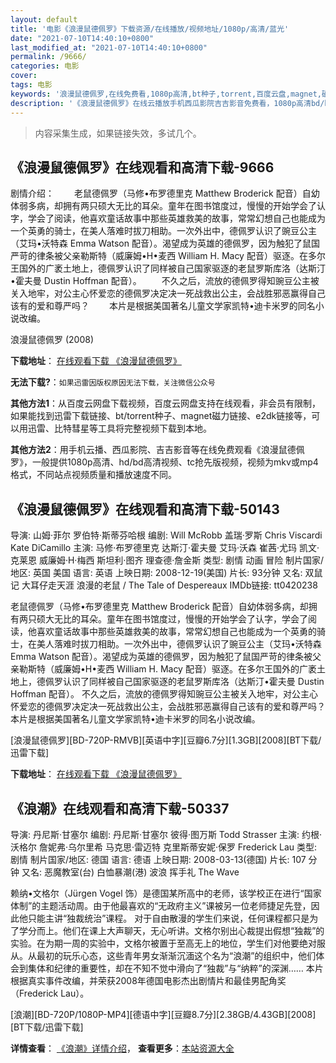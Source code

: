 ```yaml
---
layout: default
title: '电影《浪漫鼠德佩罗》下载资源/在线播放/视频地址/1080p/高清/蓝光'
date: "2021-07-10T14:40:10+0800"
last_modified_at: "2021-07-10T14:40:10+0800"
permalink: /9666/
categories: 电影
cover:
tags: 电影
keywords: '浪漫鼠德佩罗,在线免费看,1080p高清,bt种子,torrent,百度云盘,magnet,磁力链,迅雷下载资源'
description: '《浪漫鼠德佩罗》在线云播放手机西瓜影院吉吉影音免费看，1080p高清bd/hd未删减完整版和tc抢先枪版，mkv/mp4格式，附带bt/torrent种子、magnet/磁力链、百度云盘、网盘资源迅雷下载链接'
---
```


>内容采集生成，如果链接失效，多试几个。


## 《浪漫鼠德佩罗》在线观看和高清下载-9666

剧情介绍： 　　老鼠德佩罗（马修•布罗德里克 Matthew Broderick 配音）自幼体弱多病，却拥有两只硕大无比的耳朵。童年在图书馆度过，慢慢的开始学会了认字，学会了阅读，他喜欢童话故事中那些英雄救美的故事，常常幻想自己也能成为一个英勇的骑士，在美人落难时拔刀相助。一次外出中，德佩罗认识了豌豆公主（艾玛•沃特森 Emma Watson 配音）。渴望成为英雄的德佩罗，因为触犯了鼠国严苛的律条被父亲勒斯特（威廉姆•H•麦西 William H. Macy 配音）驱逐。在多尔王国外的广袤土地上，德佩罗认识了同样被自己国家驱逐的老鼠罗斯库洛（达斯汀•霍夫曼 Dustin Hoffman 配音）。 　　不久之后，流放的德佩罗得知豌豆公主被关入地牢，对公主心怀爱恋的德佩罗决定决一死战救出公主，会战胜邪恶赢得自己该有的爱和尊严吗？ 　　本片是根据美国著名儿童文学家凯特•迪卡米罗的同名小说改编。


浪漫鼠德佩罗 (2008)

**下载地址**： [在线观看下载 《浪漫鼠德佩罗》](https://www.btbtdy.me/btdy/dy9162.html) 


**无法下载?**：`如果迅雷因版权原因无法下载，关注微信公众号 `

**其他方法1**：从百度云网盘下载视频，百度云网盘支持在线观看，非会员有限制，如果能找到迅雷下载链接、bt/torrent种子、magnet磁力链接、e2dk链接等，可以用迅雷、比特彗星等工具将完整视频下载到本地。

**其他方法2**：用手机云播、西瓜影院、吉吉影音等在线免费观看《浪漫鼠德佩罗》，一般提供1080p高清、hd/bd高清视频、tc抢先版视频，视频为mkv或mp4格式，不同站点视频质量和播放速度不同。


## 《浪漫鼠德佩罗》在线观看和高清下载-50143

导演: 山姆·菲尔 罗伯特·斯蒂芬哈根 编剧: Will McRobb 盖瑞·罗斯 Chris Viscardi Kate DiCamillo 主演: 马修·布罗德里克 达斯汀·霍夫曼 艾玛·沃森 崔茜·尤玛 凯文·克莱恩 威廉姆·H·梅西 斯坦利·图齐 理查德·詹金斯 类型: 剧情 动画 冒险 制片国家/地区: 英国 美国 语言: 英语 上映日期: 2008-12-19(美国) 片长: 93分钟 又名: 双鼠记 大耳仔走天涯 浪漫的老鼠 / The Tale of Despereaux IMDb链接: tt0420238

老鼠德佩罗（马修•布罗德里克 Matthew Broderick 配音）自幼体弱多病，却拥有两只硕大无比的耳朵。童年在图书馆度过，慢慢的开始学会了认字，学会了阅读，他喜欢童话故事中那些英雄救美的故事，常常幻想自己也能成为一个英勇的骑士，在美人落难时拔刀相助。一次外出中，德佩罗认识了豌豆公主（艾玛•沃特森 Emma Watson 配音）。渴望成为英雄的德佩罗，因为触犯了鼠国严苛的律条被父亲勒斯特（威廉姆•H•麦西 William H. Macy 配音）驱逐。在多尔王国外的广袤土地上，德佩罗认识了同样被自己国家驱逐的老鼠罗斯库洛（达斯汀•霍夫曼 Dustin Hoffman 配音）。 不久之后，流放的德佩罗得知豌豆公主被关入地牢，对公主心怀爱恋的德佩罗决定决一死战救出公主，会战胜邪恶赢得自己该有的爱和尊严吗？ 本片是根据美国著名儿童文学家凯特•迪卡米罗的同名小说改编。


[浪漫鼠德佩罗][BD-720P-RMVB][英语中字][豆瓣6.7分][1.3GB][2008][BT下载/迅雷下载]

**下载地址**： [在线观看下载 《浪漫鼠德佩罗》](https://www.btdx8.com/torrent/the_tale_of_despereaux_2008.html) 


## 《浪潮》在线观看和高清下载-50337

导演: 丹尼斯·甘塞尔 编剧: 丹尼斯·甘塞尔 彼得·图万斯 Todd Strasser 主演: 约根·沃格尔 詹妮弗·乌尔里希 马克思·雷迈特 克里斯蒂安妮·保罗 Frederick Lau 类型: 剧情 制片国家/地区: 德国 语言: 德语 上映日期: 2008-03-13(德国) 片长: 107 分钟 又名: 恶魔教室(台) 白恤暴潮(港) 波浪 挥手礼 The Wave

赖纳•文格尔（Jürgen Vogel 饰）是德国某所高中的老师，该学校正在进行“国家体制”的主题活动周。由于他最喜欢的“无政府主义”课被另一位老师捷足先登，因此他只能主讲“独裁统治”课程。 对于自由散漫的学生们来说，任何课程都只是为了学分而上。他们在课上大声聊天，无心听讲。文格尔别出心裁提出假想“独裁”的实验。在为期一周的实验中，文格尔被置于至高无上的地位，学生们对他要绝对服从。从最初的玩乐心态，这些青年男女渐渐沉湎这个名为“浪潮”的组织中，他们体会到集体和纪律的重要性，却在不知不觉中滑向了“独裁”与“纳粹”的深渊…… 本片根据真实事件改编，并荣获2008年德国电影杰出剧情片和最佳男配角奖（Frederick Lau）。


[浪潮][BD-720P/1080P-MP4][德语中字][豆瓣8.7分][2.38GB/4.43GB][2008][BT下载/迅雷下载]

**详情查看**： [《浪潮》详情介绍](/movie/50337/)， **查看更多**：[本站资源大全](/movie/t/all/)

